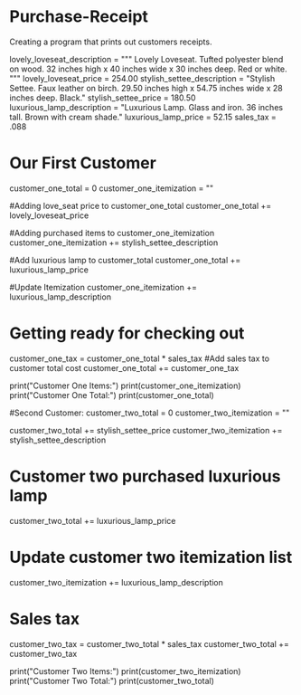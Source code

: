 # Purchase-Receipt
Creating a program that prints out customers receipts. 

lovely_loveseat_description = """
Lovely Loveseat. Tufted polyester blend on wood. 32
inches high x 40 inches wide x 30 inches deep. Red or white.
"""
lovely_loveseat_price = 254.00
stylish_settee_description = "Stylish Settee. Faux leather on birch. 29.50 inches high x 54.75 inches wide x 28 inches deep. Black."
stylish_settee_price = 180.50
luxurious_lamp_description = "Luxurious Lamp. Glass and iron. 36 inches tall. Brown with cream shade."
luxurious_lamp_price = 52.15
sales_tax = .088 

# Our First Customer
customer_one_total = 0
customer_one_itemization = ""

#Adding love_seat price to customer_one_total
customer_one_total += lovely_loveseat_price

#Adding purchased items to customer_one_itemization
customer_one_itemization += stylish_settee_description

#Add luxurious lamp to customer_total
customer_one_total += luxurious_lamp_price

#Update Itemization
customer_one_itemization += luxurious_lamp_description

# Getting ready for checking out
customer_one_tax = customer_one_total * sales_tax
#Add sales tax to customer total cost
customer_one_total += customer_one_tax

print("Customer One Items:")
print(customer_one_itemization)
print("Customer One Total:")
print(customer_one_total)

#Second Customer:
customer_two_total = 0
customer_two_itemization = ""

customer_two_total += stylish_settee_price
customer_two_itemization += stylish_settee_description

# Customer two purchased luxurious lamp
customer_two_total += luxurious_lamp_price
# Update customer two itemization list
customer_two_itemization += luxurious_lamp_description

# Sales tax
customer_two_tax = customer_two_total * sales_tax
customer_two_total += customer_two_tax

print("Customer Two Items:")
print(customer_two_itemization)
print("Customer Two Total:")
print(customer_two_total)

